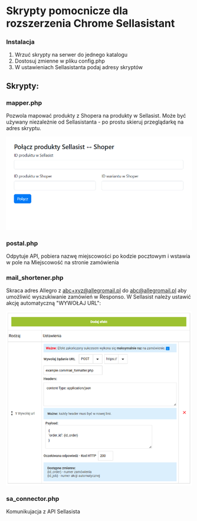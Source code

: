 # Skrypty pomocnicze dla rozszerzenia Chrome Sellasistant

### Instalacja
1. Wrzuć skrypty na serwer do jednego katalogu
2. Dostosuj zmienne w pliku config.php
3. W ustawieniach Sellasistanta podaj adresy skryptów

## Skrypty:

### mapper.php
Pozwola mapować produkty z Shopera na produkty w Sellasist. Może być używany niezależnie od Sellasistanta - po prostu skieruj przeglądarkę na adres skryptu.

![image](./images/mapper.png)

### postal.php
Odpytuje API, pobiera nazwę miejscowości po kodzie pocztowym i wstawia w pole na Miejscowość na stronie zamówienia

### mail_shortener.php
Skraca adres Allegro z abc+xyz@allegromail.pl do abc@allegromail.pl aby umożliwić wyszukiwanie zamówień w Responso.
W Sellasist należy ustawić akcję automatyczną "WYWOŁAJ URL":

![image](./images/mail_shortener.png)

### sa_connector.php
Komunikujacja z API Sellasista